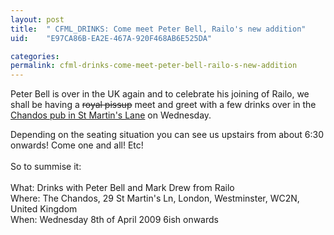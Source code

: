 ```yaml
---
layout: post
title:  " CFML_DRINKS: Come meet Peter Bell, Railo's new addition"
uid:	"E97CA86B-EA2E-467A-920F468AB6E525DA"

categories: 
permalink: cfml-drinks-come-meet-peter-bell-railo-s-new-addition
---
```

<p>Peter Bell is over in the UK again and to celebrate his joining of Railo, we shall be having a <span style="text-decoration: line-through;">royal pissup</span> meet and greet with a few drinks over in the <a title="Google Maps" href="http://maps.google.com/maps?f=q&amp;source=s_q&amp;hl=en&amp;geocode=&amp;q=Chandos,+Charing+Cross+Road,+London&amp;sll=51.512882,-0.138688&amp;sspn=0.0172,0.06875&amp;ie=UTF8&amp;ll=51.509577,-0.126858&amp;spn=0,359.995703&amp;t=h&amp;z=18&amp;layer=c&amp;cbll=51.509481,-0.12697&amp;panoid=0HKtYmGBFCeJFqyCmFDx2g&amp;cbp=12,60.16222378838234,,0,17.471910112359552">Chandos pub in St Martin's Lane</a> on Wednesday.</p>
<p>Depending on the seating situation you can see us upstairs from about 6:30 onwards! Come one and all! Etc!<br /><br />So to summise it:<br /><br />What: Drinks with Peter Bell and Mark Drew from Railo<br />Where: The Chandos, 29 St Martin's Ln, London, Westminster, WC2N, United Kingdom<br />When: Wednesday 8th of April 2009 6ish onwards</p>